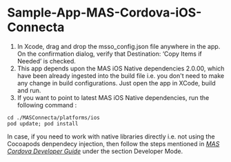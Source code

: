 # Sample-App-MAS-Cordova-iOS-Connecta

1. In Xcode, drag and drop the msso_config.json file anywhere in the app. On the confirmation dialog, verify that Destination: ‘Copy Items if Needed’ is checked.
2. This app depends upon the MAS iOS Native dependencies 2.0.00, which have been already ingested into the build file i.e. you don't need to make any change in build configurations. Just open the app in XCode, build and run.
3. If you want to point to latest MAS iOS Native dependencies, run the following command :

```
cd ./MASConnecta/platforms/ios
pod update; pod install

```

In case, if you need to work with native libraries directly i.e. not using the Cocoapods denpendecy injection, then follow the steps mentioned in [*MAS Cordova Developer Guide*](http://mas.ca.com/docs/cordova/latest/guides/) under the section Developer Mode.

